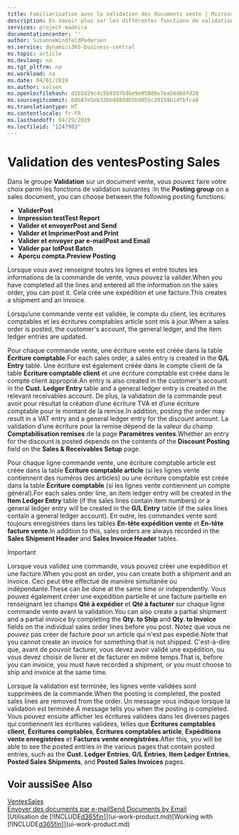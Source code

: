 ```yaml
---
title: Familiarisation avec la validation des documents vente | Microsoft Docs
description: En savoir plus sur les différentes fonctions de validation pour valider des documents vente.
services: project-madeira
documentationcenter: ''
author: SusanneWindfeldPedersen
ms.service: dynamics365-business-central
ms.topic: article
ms.devlang: na
ms.tgt_pltfrm: na
ms.workload: na
ms.date: 04/01/2019
ms.author: solsen
ms.openlocfilehash: d1b2d29c4c5b8397bd6e9e05088e7ea50d68fd20
ms.sourcegitcommit: 60b87e5eb32bb408dd65b9855c29159b1dfbfca8
ms.translationtype: HT
ms.contentlocale: fr-FR
ms.lasthandoff: 04/29/2019
ms.locfileid: "1247903"
---
```

# <a name="posting-sales"></a><span data-ttu-id="807b4-103">Validation des ventes</span><span class="sxs-lookup"><span data-stu-id="807b4-103">Posting Sales</span></span>
<span data-ttu-id="807b4-104">Dans le groupe **Validation** sur un document vente, vous pouvez faire votre choix parmi les fonctions de validation suivantes :</span><span class="sxs-lookup"><span data-stu-id="807b4-104">In the **Posting group** on a sales document, you can choose between the following posting functions:</span></span>

* <span data-ttu-id="807b4-105">**Valider**</span><span class="sxs-lookup"><span data-stu-id="807b4-105">**Post**</span></span>
* <span data-ttu-id="807b4-106">**Impression test**</span><span class="sxs-lookup"><span data-stu-id="807b4-106">**Test Report**</span></span>
* <span data-ttu-id="807b4-107">**Valider et envoyer**</span><span class="sxs-lookup"><span data-stu-id="807b4-107">**Post and Send**</span></span>
* <span data-ttu-id="807b4-108">**Valider et Imprimer**</span><span class="sxs-lookup"><span data-stu-id="807b4-108">**Post and Print**</span></span>
* <span data-ttu-id="807b4-109">**Valider et envoyer par e-mail**</span><span class="sxs-lookup"><span data-stu-id="807b4-109">**Post and Email**</span></span>
* <span data-ttu-id="807b4-110">**Valider par lot**</span><span class="sxs-lookup"><span data-stu-id="807b4-110">**Post Batch**</span></span>
* <span data-ttu-id="807b4-111">**Aperçu compta.**</span><span class="sxs-lookup"><span data-stu-id="807b4-111">**Preview Posting**</span></span>

<span data-ttu-id="807b4-112">Lorsque vous avez renseigné toutes les lignes et entré toutes les informations de la commande de vente, vous pouvez la valider.</span><span class="sxs-lookup"><span data-stu-id="807b4-112">When you have completed all the lines and entered all the information on the sales order, you can post it.</span></span> <span data-ttu-id="807b4-113">Cela crée une expédition et une facture.</span><span class="sxs-lookup"><span data-stu-id="807b4-113">This creates a shipment and an invoice.</span></span>

<span data-ttu-id="807b4-114">Lorsqu’une commande vente est validée, le compte du client, les écritures comptables et les écritures comptables article sont mis à jour.</span><span class="sxs-lookup"><span data-stu-id="807b4-114">When a sales order is posted, the customer's account, the general ledger, and the item ledger entries are updated.</span></span>

<span data-ttu-id="807b4-115">Pour chaque commande vente, une écriture vente est créée dans la table **Écriture comptable**.</span><span class="sxs-lookup"><span data-stu-id="807b4-115">For each sales order, a sales entry is created in the **G/L Entry** table.</span></span> <span data-ttu-id="807b4-116">Une écriture est également créée dans le compte client de la table **Écriture comptable client** et une écriture comptable est créée dans le compte client approprié.</span><span class="sxs-lookup"><span data-stu-id="807b4-116">An entry is also created in the customer's account in the **Cust. Ledger Entry** table and a general ledger entry is created in the relevant receivables account.</span></span> <span data-ttu-id="807b4-117">De plus, la validation de la commande peut avoir pour résultat la création d’une écriture TVA et d’une écriture comptable pour le montant de la remise.</span><span class="sxs-lookup"><span data-stu-id="807b4-117">In addition, posting the order may result in a VAT entry and a general ledger entry for the discount amount.</span></span> <span data-ttu-id="807b4-118">La validation d’une écriture pour la remise dépend de la valeur du champ **Comptabilisation remises** de la page **Paramètres ventes**.</span><span class="sxs-lookup"><span data-stu-id="807b4-118">Whether an entry for the discount is posted depends on the contents of the **Discount Posting** field on the **Sales & Receivables Setup** page.</span></span>

<span data-ttu-id="807b4-119">Pour chaque ligne commande vente, une écriture comptable article est créée dans la table **Écriture comptable article** (si les lignes vente contiennent des numéros des articles) ou une écriture comptable est créée dans la table **Écriture comptable** (si les lignes vente contiennent un compte général).</span><span class="sxs-lookup"><span data-stu-id="807b4-119">For each sales order line, an item ledger entry will be created in the **Item Ledger Entry** table (if the sales lines contain item numbers) or a general ledger entry will be created in the **G/L Entry** table (if the sales lines contain a general ledger account).</span></span> <span data-ttu-id="807b4-120">En outre, les commandes vente sont toujours enregistrées dans les tables **En-tête expédition vente** et **En-tête facture vente**.</span><span class="sxs-lookup"><span data-stu-id="807b4-120">In addition to this, sales orders are always recorded in the **Sales Shipment Header** and **Sales Invoice Header** tables.</span></span>

> [!IMPORTANT]  
>   <span data-ttu-id="807b4-121">Lorsque vous validez une commande, vous pouvez créer une expédition et une facture.</span><span class="sxs-lookup"><span data-stu-id="807b4-121">When you post an order, you can create both a shipment and an invoice.</span></span> <span data-ttu-id="807b4-122">Ceci peut être effectué de manière simultanée ou indépendante.</span><span class="sxs-lookup"><span data-stu-id="807b4-122">These can be done at the same time or independently.</span></span> <span data-ttu-id="807b4-123">Vous pouvez également créer une expédition partielle et une facture partielle en renseignant les champs **Qté à expédier** et **Qté à facturer** sur chaque ligne commande vente avant la validation.</span><span class="sxs-lookup"><span data-stu-id="807b4-123">You can also create a partial shipment and a partial invoice by completing the **Qty. to Ship** and **Qty. to Invoice** fields on the individual sales order lines before you post.</span></span> <span data-ttu-id="807b4-124">Notez que vous ne pouvez pas créer de facture pour un article qui n'est pas expédié.</span><span class="sxs-lookup"><span data-stu-id="807b4-124">Note that you cannot create an invoice for something that is not shipped.</span></span> <span data-ttu-id="807b4-125">C'est-à-dire que, avant de pouvoir facturer, vous devez avoir validé une expédition, ou vous devez choisir de livrer et de facturer en même temps.</span><span class="sxs-lookup"><span data-stu-id="807b4-125">That is, before you can invoice, you must have recorded a shipment, or you must choose to ship and invoice at the same time.</span></span>

<span data-ttu-id="807b4-126">Lorsque la validation est terminée, les lignes vente validées sont supprimées de la commande.</span><span class="sxs-lookup"><span data-stu-id="807b4-126">When the posting is completed, the posted sales lines are removed from the order.</span></span> <span data-ttu-id="807b4-127">Un message vous indique lorsque la validation est terminée.</span><span class="sxs-lookup"><span data-stu-id="807b4-127">A message tells you when the posting is completed.</span></span> <span data-ttu-id="807b4-128">Vous pouvez ensuite afficher les écritures validées dans les diverses pages qui contiennent les écritures validées, telles que **Écritures comptables client**, **Écritures comptables**, **Écritures comptables article**, **Expéditions vente enregistrées** et **Factures vente enregistrées**.</span><span class="sxs-lookup"><span data-stu-id="807b4-128">After this, you will be able to see the posted entries in the various pages that contain posted entries, such as the **Cust. Ledger Entries**, **G/L Entries**, **Item Ledger Entries**, **Posted Sales Shipments**, and **Posted Sales Invoices** pages.</span></span>

## <a name="see-also"></a><span data-ttu-id="807b4-129">Voir aussi</span><span class="sxs-lookup"><span data-stu-id="807b4-129">See Also</span></span>
[<span data-ttu-id="807b4-130">Ventes</span><span class="sxs-lookup"><span data-stu-id="807b4-130">Sales</span></span>](sales-manage-sales.md)  
[<span data-ttu-id="807b4-131">Envoyer des documents par e-mail</span><span class="sxs-lookup"><span data-stu-id="807b4-131">Send Documents by Email</span></span>](ui-how-send-documents-email.md)  
<span data-ttu-id="807b4-132">[Utilisation de [!INCLUDE[d365fin](includes/d365fin_md.md)]](ui-work-product.md)</span><span class="sxs-lookup"><span data-stu-id="807b4-132">[Working with [!INCLUDE[d365fin](includes/d365fin_md.md)]](ui-work-product.md)</span></span>

